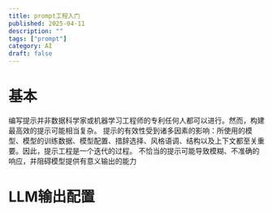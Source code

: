```yaml
---
title: prompt工程入门
published: 2025-04-11
description: ""
tags: ["prompt"]
category: AI
draft: false
---
```

# 基本
编写提示并非数据科学家或机器学习工程师的专利任何人都可以进行。然而，构建最高效的提示可能相当复杂。
提示的有效性受到诸多因素的影响：所使用的模型、模型的训练数据、模型配置、措辞选择、风格语调、结构以及上下文都至关重要。因此，提示工程是一个迭代的过程。
不恰当的提示可能导致模糊、不准确的响应，并阻碍模型提供有意义输出的能力 

# LLM输出配置
